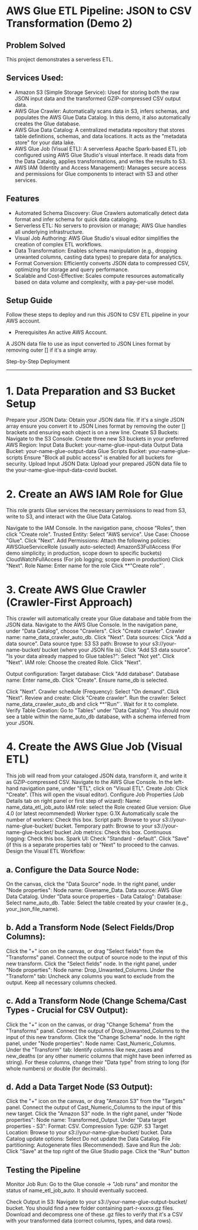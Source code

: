 # AWS Glue ETL Pipeline: JSON to CSV Transformation (Demo 2)

## Problem Solved

This project demonstrates a serverless ETL.

## Services Used:
* Amazon S3 (Simple Storage Service): Used for storing both the raw JSON input data and the transformed GZIP-compressed CSV output data.
* AWS Glue Crawler: Automatically scans data in S3, infers schemas, and populates the AWS Glue Data Catalog. In this demo, it also automatically creates the Glue database.
* AWS Glue Data Catalog: A centralized metadata repository that stores table definitions, schemas, and data locations. It acts as the "metadata store" for your data lake.
* AWS Glue Job (Visual ETL): A serverless Apache Spark-based ETL job configured using AWS Glue Studio's visual interface. It reads data from the Data Catalog, applies transformations, and writes the results to S3.
* AWS IAM (Identity and Access Management): Manages secure access and permissions for Glue components to interact with S3 and other services.

## Features
* Automated Schema Discovery: Glue Crawlers automatically detect data format and infer schema for quick data cataloging.
* Serverless ETL: No servers to provision or manage; AWS Glue handles all underlying infrastructure.
* Visual Job Authoring: AWS Glue Studio's visual editor simplifies the creation of complex ETL workflows.
* Data Transformation: Enables schema manipulation (e.g., dropping unwanted columns, casting data types) to prepare data for analytics.
* Format Conversion: Efficiently converts JSON data to compressed CSV, optimizing for storage and query performance.
* Scalable and Cost-Effective: Scales compute resources automatically based on data volume and complexity, with a pay-per-use model.

## Setup Guide
Follow these steps to deploy and run this JSON to CSV ETL pipeline in your AWS account.

* Prerequisites
An active AWS Account.

A JSON data file to use as input  converted to JSON Lines format by removing outer [] if it's a single array.

Step-by-Step Deployment
***************************************************************
# 1. Data Preparation and S3 Bucket Setup

Prepare your JSON Data:
Obtain your JSON data file. If it's a single JSON array ensure you convert it to JSON Lines format  by removing the outer [] brackets and ensuring each object is on a new line. 
Create S3 Buckets:
Navigate to the S3 Console.
Create three new S3 buckets in your preferred AWS Region:
Input Data Bucket: your-name-glue-input-data 
Output Data Bucket: your-name-glue-output-data 
Glue Scripts Bucket: your-name-glue-scripts 
Ensure "Block all public access" is enabled for all buckets for security.
Upload Input JSON Data:
Upload your prepared JSON data file to the your-name-glue-input-data-covid bucket.

# 2. Create an AWS IAM Role for Glue
This role grants Glue services the necessary permissions to read from S3, write to S3, and interact with the Glue Data Catalog.

Navigate to the IAM Console.
In the navigation pane, choose "Roles", then click "Create role".
Trusted Entity: Select "AWS service".
Use Case: Choose "Glue".
Click "Next".
Add Permissions: Attach the following policies:
AWSGlueServiceRole (usually auto-selected)
AmazonS3FullAccess (For demo simplicity; in production, scope down to specific buckets)
CloudWatchFullAccess (For job logging; scope down in production)
Click "Next".
Role Name: Enter name for the role
Click **"Create role"`.

# 3. Create AWS Glue Crawler (Crawler-First Approach)
This crawler will automatically create your Glue database and table from the JSON data.
Navigate to the AWS Glue Console.
In the navigation pane, under "Data Catalog", choose "Crawlers".
Click "Create crawler".
Crawler name: name_data_crawler_auto_db.
Click "Next".
Data sources:
Click "Add a data source".
Data source type: S3
S3 path: Browse to your s3://your-name-bucket/ bucket (where your JSON file is). Click "Add S3 data source".
"Is your data already mapped to Glue tables?": Select "Not yet".
Click "Next".
IAM role: Choose the created Role.
Click "Next".

Output configuration:
Target database: Click "Add database".
Database name: Enter name_db. Click "Create".
Ensure name_db is selected.

Click "Next".
Crawler schedule (Frequency): Select "On demand".
Click "Next".
Review and create: Click "Create crawler".
Run the crawler: Select name_data_crawler_auto_db and click **"Run"`. Wait for it to complete.
Verify Table Creation: Go to "Tables" under "Data Catalog". You should now see a table within the name_auto_db database, with a schema inferred from your JSON.

# 4. Create the AWS Glue Job (Visual ETL)
This job will read from your cataloged JSON data, transform it, and write it as GZIP-compressed CSV.
Navigate to the AWS Glue Console.
In the left-hand navigation pane, under "ETL", click on "Visual ETL".
Create Job: Click "Create". (This will open the visual editor).
Configure Job Properties (Job Details tab on right panel or first step of wizard):
Name: name_data_etl_job_auto
IAM role: select the Role created 
Glue version: Glue 4.0 (or latest recommended)
Worker type: G.1X
Automatically scale the number of workers: Check this box.
Script path: Browse to your s3://your-name-glue-bucket/ bucket.
Temporary path: Browse to your s3://your-name-glue-bucket/ bucket 
Job metrics: Check this box.
Continuous logging: Check this box.
Spark UI: Check "Standard - default".
Click "Save" (if this is a separate properties tab) or "Next" to proceed to the canvas.
Design the Visual ETL Workflow:


a. Configure the Data Source Node:
------------------------------------
On the canvas, click the "Data Source" node.
In the right panel, under "Node properties":
Node name: Givename_Data.
Data source: AWS Glue Data Catalog.
Under "Data source properties - Data Catalog":
Database: Select name_auto_db.
Table: Select the table created by your crawler (e.g., your_json_file_name).

b. Add a Transform Node (Select Fields/Drop Columns):
-----------------------------------------------------
Click the "+" icon on the canvas, or drag "Select fields" from the "Transforms" panel.
Connect the output of source node to the input of this new transform.
Click the "Select fields" node.
In the right panel, under "Node properties":
Node name: Drop_Unwanted_Columns.
Under the "Transform" tab:
Uncheck any columns you want to exclude from the output. Keep all necessary columns checked.

c. Add a Transform Node (Change Schema/Cast Types - Crucial for CSV Output):
--------------------------------------------------------------------------
Click the "+" icon on the canvas, or drag "Change Schema" from the "Transforms" panel.
Connect the output of Drop_Unwanted_Columns to the input of this new transform.
Click the "Change Schema" node.
In the right panel, under "Node properties":
Node name: Cast_Numeric_Columns.
Under the "Transform" tab:
Identify columns like new_cases and new_deaths (or any other numeric columns that might have been inferred as string).
For these columns, change their "Data type" from string to long (for whole numbers) or double (for decimals). 

d. Add a Data Target Node (S3 Output):
--------------------------------------------
Click the "+" icon on the canvas, or drag "Amazon S3" from the "Targets" panel.
Connect the output of Cast_Numeric_Columns to the input of this new target.
Click the "Amazon S3" node.
In the right panel, under "Node properties":
Node name: Transformed_Output.
Under "Data target properties - S3":
Format: CSV.
Compression Type: GZIP.
S3 Target Location: Browse to your s3://your-name-glue-bucket/ bucket.
Data Catalog update options: Select Do not update the Data Catalog.
File partitioning: Autogenerate files (Recommended).
Save and Run the Job:
Click "Save" at the top right of the Glue Studio page.
Click the "Run" button 

## Testing the Pipeline
Monitor Job Run: Go to the Glue console -> "Job runs" and monitor the status of name_etl_job_auto. It should eventually succeed.

Check Output in S3:
Navigate to your s3://your-name-glue-output-bucket/ bucket.
You should find a new folder containing part-r-xxxxx.gz files.
Download and decompress one of these .gz files to verify that it's a CSV with your transformed data (correct columns, types, and data rows).
